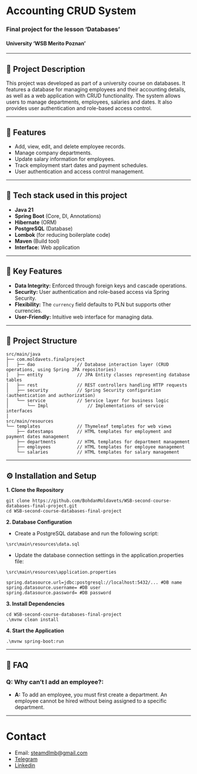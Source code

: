 # Accounting CRUD System
### Final project for the lesson ‘Databases’
#### University ‘WSB Merito Poznan’

---

## 🧩 Project Description
This project was developed as part of a university course on databases.
It features a database for managing employees and their accounting details, as well as a web application with CRUD functionality.
The system allows users to manage departments, employees, salaries and dates. It also provides user authentication and role-based access control.

---

## 🚀 Features

- Add, view, edit, and delete employee records.
- Manage company departments.
- Update salary information for employees.
- Track employment start dates and payment schedules.
- User authentication and access control management.

---

## 🧰 Tech stack used in this project
- **Java 21**
- **Spring Boot** (Core, DI, Annotations)
- **Hibernate** (ORM)
- **PostgreSQL** (Database)
- **Lombok** (for reducing boilerplate code)
- **Maven** (Build tool)
- **Interface:** Web application

---

## 🔑 Key Features
- **Data Integrity:** Enforced through foreign keys and cascade operations.
- **Security:** User authentication and role-based access via Spring Security.
- **Flexibility:** The `currency` field defaults to PLN but supports other currencies.
- **User-Friendly:** Intuitive web interface for managing data.

---

## 📂 Project Structure
```
src/main/java
├── com.moldavets.finalproject
│   ├── dao                // Database interaction layer (CRUD operations, using Spring JPA repositories)
│   ├── entity             // JPA Entity classes representing database tables
│   ├── rest               // REST controllers handling HTTP requests
│   ├── security           // Spring Security configuration (authentication and authorization)
│   └── service            // Service layer for business logic
│       └── Impl               // Implementations of service interfaces
│   
src/main/resources
└── templates              // Thymeleaf templates for web views
    ├── datestamps         // HTML templates for employment and payment dates management
    ├── departments        // HTML templates for department management
    ├── employees          // HTML templates for employee management
    └── salaries           // HTML templates for salary management

```
---

## ⚙️ Installation and Setup

**1. Clone the Repository**
```
git clone https://github.com/BohdanMoldavets/WSB-second-course-databases-final-project.git
cd WSB-second-course-databases-final-project
```

**2. Database Configuration**

+ Create a PostgreSQL database and run the following script:

```
\src\main\resources\data.sql
```

+ Update the database connection settings in the application.properties file:
```
\src\main\resources\application.properties

spring.datasource.url=jdbc:postgresql://localhost:5432/... #DB name
spring.datasource.username= #DB user
spring.datasource.password= #DB password
```

**3. Install Dependencies**

```
cd WSB-second-course-databases-final-project
.\mvnw clean install
```

**4. Start the Application**

```
.\mvnw spring-boot:run
```

---

## 🛑 FAQ
### Q: Why can’t I add an employee?:
 + **A:** To add an employee, you must first create a department. An employee cannot be hired without being assigned to a specific department.

---
# Contact
+ Email: [steamdlmb@gmail.com](mailto:steamdlmb@gmail.com)
+ [Telegram](https://telegram.me/moldavets)
+ [Linkedin](https://www.linkedin.com/in/bohdan-moldavets/)


